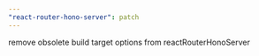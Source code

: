 ```yaml
---
"react-router-hono-server": patch
---
```


remove obsolete build target options from reactRouterHonoServer
